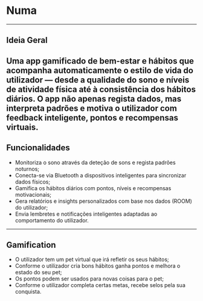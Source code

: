 # Numa
---
## Ideia Geral
Uma app gamificado de bem-estar e hábitos que acompanha automaticamente o estilo de vida do utilizador — desde a qualidade do sono e níveis de atividade física até à consistência dos hábitos diários.
O app não apenas regista dados, mas interpreta padrões e motiva o utilizador com feedback inteligente, pontos e recompensas virtuais.
---
## Funcionalidades
- Monitoriza o sono através da deteção de sons e regista padrões noturnos;
- Conecta-se via Bluetooth a dispositivos inteligentes para sincronizar dados físicos;
- Gamifica os hábitos diários com pontos, níveis e recompensas motivacionais;
- Gera relatórios e insights personalizados com base nos dados (ROOM) do utilizador;
- Envia lembretes e notificações inteligentes adaptadas ao comportamento do utilizador.
---
## Gamification
- O utilizador tem um pet virtual que irá refletir os seus hábitos;
- Conforme o utilizador cria bons hábitos ganha pontos e melhora o estado do seu pet;
- Os pontos podem ser usados para novas coisas para o pet;
- Conforme o utilizador completa certas metas, recebe selos pela sua conquista.
